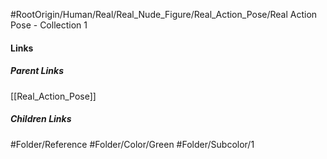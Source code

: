 #RootOrigin/Human/Real/Real_Nude_Figure/Real_Action_Pose/Real Action Pose - Collection 1
#### Links
##### Parent Links
[[Real_Action_Pose]]
##### Children Links
#Folder/Reference
#Folder/Color/Green
#Folder/Subcolor/1
